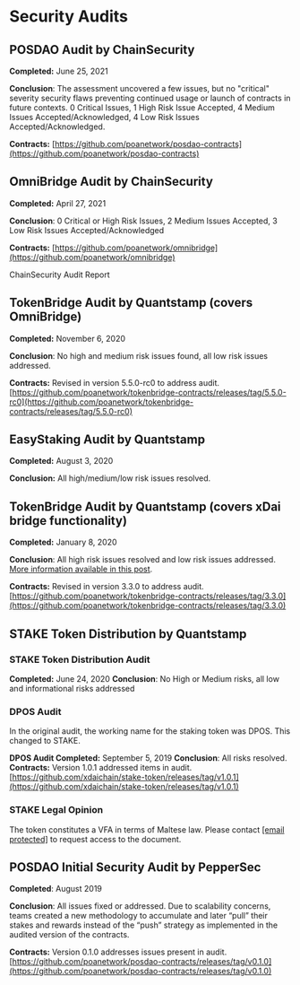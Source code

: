# Security Audits

## POSDAO Audit by ChainSecurity <a id="omnibridge-audit-by-chainsecurity"></a>

**Completed:** June 25, 2021

**Conclusion**: The assessment uncovered a few issues, but no "critical" severity security flaws preventing continued usage or launch of contracts in future contexts. 0 Critical Issues, 1 High Risk Issue Accepted, 4 Medium Issues Accepted/Acknowledged, 4 Low Risk Issues Accepted/Acknowledged.

**Contracts:** [https://github.com/poanetwork/posdao-contracts](https://github.com/poanetwork/posdao-contracts)​

## OmniBridge Audit by ChainSecurity <a id="omnibridge-audit-by-chainsecurity-1"></a>

**Completed:** April 27, 2021

**Conclusion**: 0 Critical or High Risk Issues, 2 Medium Issues Accepted, 3 Low Risk Issues Accepted/Acknowledged

**Contracts:** [https://github.com/poanetwork/omnibridge](https://github.com/poanetwork/omnibridge)​

ChainSecurity Audit Report

## TokenBridge Audit by Quantstamp \(covers OmniBridge\) <a id="tokenbridge-audit-by-quantstamp-covers-omnibridge"></a>

**Completed:** November 6, 2020

**Conclusion**: No high and medium risk issues found, all low risk issues addressed.

**Contracts:** Revised in version 5.5.0-rc0 to address audit. [https://github.com/poanetwork/tokenbridge-contracts/releases/tag/5.5.0-rc0](https://github.com/poanetwork/tokenbridge-contracts/releases/tag/5.5.0-rc0)​

## EasyStaking Audit by Quantstamp <a id="easystaking-audit-by-quantstamp"></a>

**Completed:** August 3, 2020

**Conclusion:** All high/medium/low risk issues resolved.

## TokenBridge Audit by Quantstamp \(covers xDai bridge functionality\) <a id="tokenbridge-audit-by-quantstamp-covers-xdai-bridge-functionality"></a>

**Completed:** January 8, 2020

**Conclusion**: All high risk issues resolved and low risk issues addressed. [More information available in this post](https://forum.poa.network/t/quantstamp-security-audit-for-tokenbridge-contracts-completed/3233).

**Contracts:** Revised in version 3.3.0 to address audit. [https://github.com/poanetwork/tokenbridge-contracts/releases/tag/3.3.0](https://github.com/poanetwork/tokenbridge-contracts/releases/tag/3.3.0)​

## STAKE Token Distribution by Quantstamp <a id="stake-token-distribution-by-quantstamp"></a>

### **STAKE Token Distribution Audit** <a id="stake-token-distribution-audit"></a>

**Completed:** June 24, 2020 **Conclusion**: No High or Medium risks, all low and informational risks addressed

### **DPOS Audit** <a id="dpos-audit"></a>

In the original audit, the working name for the staking token was DPOS. This changed to STAKE.

**DPOS Audit Completed:** September 5, 2019 **Conclusion**: All risks resolved. **Contracts:** Version 1.0.1 addressed items in audit. [https://github.com/xdaichain/stake-token/releases/tag/v1.0.1](https://github.com/xdaichain/stake-token/releases/tag/v1.0.1)​

### **STAKE Legal Opinion** <a id="stake-legal-opinion"></a>

The token constitutes a VFA in terms of Maltese law. Please contact [\[email protected\]](https://www.xdaichain.com/cdn-cgi/l/email-protection#8afeefebe7caf2eeebe3e9e2ebe3e4a4e9e5e7) to request access to the document.

## POSDAO Initial Security Audit by PepperSec <a id="posdao-initial-security-audit-by-peppersec"></a>

**Completed**: August 2019

**Conclusion**: All issues fixed or addressed. Due to scalability concerns, teams created a new methodology to accumulate and later “pull” their stakes and rewards instead of the “push” strategy as implemented in the audited version of the contracts.

**Contracts:** Version 0.1.0 addresses issues present in audit. [https://github.com/poanetwork/posdao-contracts/releases/tag/v0.1.0](https://github.com/poanetwork/posdao-contracts/releases/tag/v0.1.0)​

